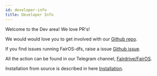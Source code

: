 ```yaml
---
id: developer-info
title: Developer Info
---
```


Welcome to the Dev area! We love PR's! 

We would would love you to get involved with our [Github repo](https://github.com/fairDataSociety/fairOS-dfs).

If you find issues running FairOS-dfs, raise a issue [Github issue](https://github.com/fairDataSociety/fairOS-dfs/issues). 

All the action can be found in our Telegram channel, [Fairdrive/FairOS](https://t.me/joinchat/GCEfnpZbpfZgVyoK). 

Installation from source is described in here [Installation](/docs/fairOS-dfs/manual-installation).
